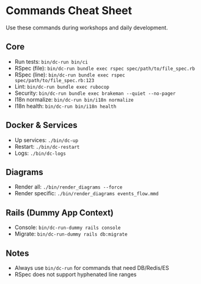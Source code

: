 # Commands Cheat Sheet

Use these commands during workshops and daily development.

## Core
- Run tests: `bin/dc-run bin/ci`
- RSpec (file): `bin/dc-run bundle exec rspec spec/path/to/file_spec.rb`
- RSpec (line): `bin/dc-run bundle exec rspec spec/path/to/file_spec.rb:123`
- Lint: `bin/dc-run bundle exec rubocop`
- Security: `bin/dc-run bundle exec brakeman --quiet --no-pager`
- I18n normalize: `bin/dc-run bin/i18n normalize`
- I18n health: `bin/dc-run bin/i18n health`

## Docker & Services
- Up services: `./bin/dc-up`
- Restart: `./bin/dc-restart`
- Logs: `./bin/dc-logs`

## Diagrams
- Render all: `./bin/render_diagrams --force`
- Render specific: `./bin/render_diagrams events_flow.mmd`

## Rails (Dummy App Context)
- Console: `bin/dc-run-dummy rails console`
- Migrate: `bin/dc-run-dummy rails db:migrate`

## Notes
- Always use `bin/dc-run` for commands that need DB/Redis/ES
- RSpec does not support hyphenated line ranges


